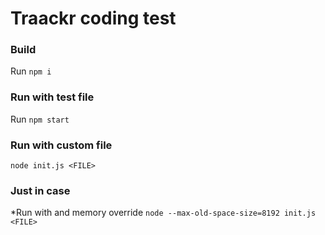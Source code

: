 # Traackr coding test

### Build
Run `npm i`

### Run with test file
Run `npm start`

### Run with custom file
`node init.js <FILE>`

### Just in case
*Run with and memory override
`node --max-old-space-size=8192 init.js <FILE>`